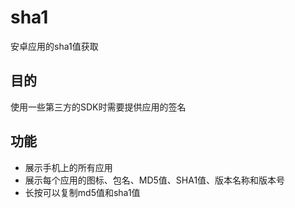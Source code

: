 # sha1
安卓应用的sha1值获取
## 目的
使用一些第三方的SDK时需要提供应用的签名
## 功能
- 展示手机上的所有应用
- 展示每个应用的图标、包名、MD5值、SHA1值、版本名称和版本号
- 长按可以复制md5值和sha1值
